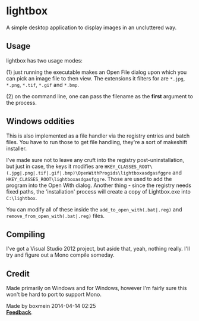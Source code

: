 # lightbox

A simple desktop application to display images in an uncluttered way.

## Usage

lightbox has two usage modes: 

(1) just running the executable makes an Open File dialog upon which you can
pick an image file to then view. The extensions it filters for are `*.jpg`, 
`*.png`, `*.tif`, `*.gif` and `*.bmp`. 

(2) on the command line, one can pass the filename as the **first** argument to
the process.

## Windows oddities

This is also implemented as a file handler via the registry entries and batch 
files. You have to run those to get file handling, they're a sort of makeshift 
installer. 

I've made sure not to leave any cruft into the registry post-uninstallation, 
but just in case, the keys it modifies are `HKEY_CLASSES_ROOT\(.jpg|.png|.tif|.gif|.bmp)\OpenWithProgids\lightboxasdgasfggre` and 
`HKEY_CLASSES_ROOT\lightboxasdgasfggre`. Those are used to add the program into 
the Open With dialog. Another thing - since the registry needs fixed paths, the
'installation' process will create a copy of Lightbox.exe into `C:\lightbox`.

You can modify all of these inside the `add_to_open_with(.bat|.reg)` and 
`remove_from_open_with(.bat|.reg)` files.

## Compiling

I've got a Visual Studio 2012 project, but aside that, yeah, nothing really.
I'll try and figure out a Mono compile someday.

## Credit

Made primarily on Windows and for Windows, however I'm fairly sure this won't be 
hard to port to support Mono. 

Made by boxmein 2014-04-14 02:25  
[**Feedback**][eml].


[eml]: mailto:boxmein@boxmein.x10.mx

